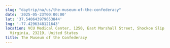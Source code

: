 ```yaml
---
slug: "daytrip/na/us/the-museum-of-the-confederacy"
date: '2025-05-23T00:00:00'
lat: '37.540643979653844'
lng: '-77.4296348121643'
location: VCU Medical Center, 1250, East Marshall Street, Shockoe Slip, Richmond,
  Virginia, 23219, United States
title: The Museum of the Confederacy
---
```



